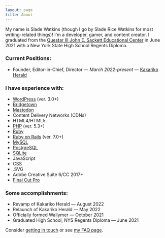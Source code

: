 ```yaml
---
layout: page
title: About
---
```


My name is Slade Watkins (though I go by Slade Rice Watkins for most writing-related things)! I'm a developer, gamer, and content creator. I graduated from the [Questar III John E. Sackett Educational Center](https://www.questar.org/locations/john-e-sackett-educational-center/) in June 2021 with a New York State High School Regents Diploma.

### Current Positions:

- Founder, Editor-in-Chief, Director — *March 2022-present* — [Kakariko Herald](https://www.kakarikoherald.com)

### I have experience with:

- [WordPress](https://wordpress.org) (ver. 3.0+)
- [Bridgetown](https://www.bridgetownrb.com)
- [Mastodon](https://joinmastodon.org)
- Content Delivery Networks (CDNs)
- HTML4/HTML5
- [PHP](https://www.php.net) (ver. 5.3+)
- [Ruby](https://ruby-lang.org)
- [Ruby on Rails](https://rubyonrails.org) (ver. 7.0+)
- [MySQL](https://www.mysql.com/)
- [PostgreSQL](https://www.postgresql.org/)
- [SQLite](https://www.sqlite.org/index.html)
- JavaScript
- CSS
- .SVG
- Adobe Creative Suite 6/CC 2017+
- [Final Cut Pro](https://www.apple.com/final-cut-pro/)

### Some accomplishments:

- Revamp of Kakariko Herald — August 2022
- Relaunch of Kakariko Herald — May 2022
- Officially formed Wallymer — October 2021
- Graduated High School, NYS Regents Diploma — June 2021

Consider [getting in touch](/contact/) or see [my FAQ page](/faq/).